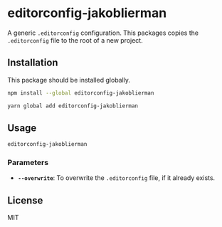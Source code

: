 # editorconfig-jakoblierman

A generic `.editorconfig` configuration. This packages copies the `.editorconfig` file to the root of a new project.

## Installation

This package should be installed globally.

```bash
npm install --global editorconfig-jakoblierman
```

```bash
yarn global add editorconfig-jakoblierman
```

## Usage

```bash
editorconfig-jakoblierman
```

### Parameters

- **`--overwrite`**: To overwrite the `.editorconfig` file, if it already exists.

## License

MIT
